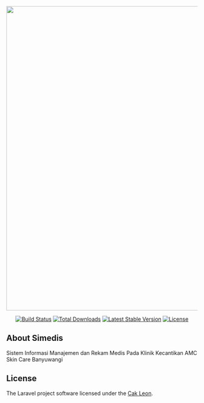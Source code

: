 <p align="center"><a href="https://laravel.com" target="_blank"><img src="https://i.ibb.co/TcKTFSg/screensimedis.jpg" width="800"></a></p>

<p align="center">
<a href="https://travis-ci.org/laravel/framework"><img src="https://travis-ci.org/laravel/framework.svg" alt="Build Status"></a>
<a href="https://packagist.org/packages/laravel/framework"><img src="https://img.shields.io/packagist/dt/laravel/framework" alt="Total Downloads"></a>
<a href="https://packagist.org/packages/laravel/framework"><img src="https://img.shields.io/packagist/v/laravel/framework" alt="Latest Stable Version"></a>
<a href="https://packagist.org/packages/laravel/framework"><img src="https://img.shields.io/packagist/l/laravel/framework" alt="License"></a>
</p>

## About Simedis

Sistem Informasi Manajemen dan Rekam Medis Pada Klinik Kecantikan AMC Skin Care Banyuwangi 



## License

The Laravel project software licensed under the [Cak Leon](Cakleon).
